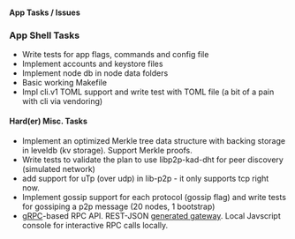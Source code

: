 #### App Tasks / Issues

### App Shell Tasks
- Write tests for app flags, commands and config file
- Implement accounts and keystore files
- Implement node db in node data folders
- Basic working Makefile
- Impl cli.v1 TOML support and write test with TOML file (a bit of a pain with cli via vendoring)

#### Hard(er) Misc. Tasks
- Implement an optimized Merkle tree data structure with backing storage in leveldb (kv storage). Support Merkle proofs.
- Write tests to validate the plan to use libp2p-kad-dht for peer discovery (simulated network)
- add support for uTp (over udp) in lib-p2p - it only supports tcp right now.
- Implement gossip support for each protocol (gossip flag) and write tests for gossiping a p2p message (20 nodes, 1 bootstrap)
- [gRPC](https://grpc.io/docs/tutorials/basic/go.html)-based RPC API. REST-JSON [generated gateway](https://github.com/grpc-ecosystem/grpc-gateway). Local Javscript console for interactive RPC calls locally.
 
